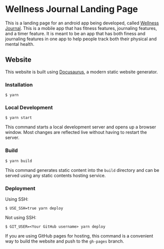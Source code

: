 # Wellness Journal Landing Page
This is a landing page for an android app being developed, called [Wellness Journal](https://github.com/aklambert/Wellness-Journal). This is a mobile app that has fitness features, journaling features, and a timer feature. It is meant to be an app that has both finess and journaling features in one app to help people track both their physical and mental health.


## Website

This website is built using [Docusaurus](https://docusaurus.io/), a modern static website generator.

### Installation

```
$ yarn
```

### Local Development

```
$ yarn start
```

This command starts a local development server and opens up a browser window. Most changes are reflected live without having to restart the server.

### Build

```
$ yarn build
```

This command generates static content into the `build` directory and can be served using any static contents hosting service.

### Deployment

Using SSH:

```
$ USE_SSH=true yarn deploy
```

Not using SSH:

```
$ GIT_USER=<Your GitHub username> yarn deploy
```

If you are using GitHub pages for hosting, this command is a convenient way to build the website and push to the `gh-pages` branch.

